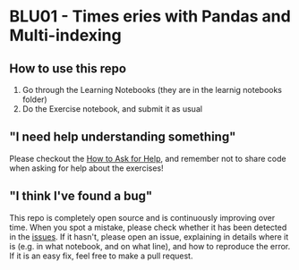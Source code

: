 # BLU01 - Times eries with Pandas and Multi-indexing 

## How to use this repo 
1. Go through the Learning Notebooks (they are in the learnig notebooks folder)
2. Do the Exercise notebook, and submit it as usual 

## "I need help understanding something"
Please checkout the [How to Ask for Help](https://github.com/LDSSA/wiki/wiki/How-to-ask-for-and-give-help), and remember not to share code when asking for help about the exercises! 

## "I think I've found a bug"
This repo is completely open source and is continuously improving over time. When you spot a mistake, please check whether it has been detected in the [issues](https://github.com/LDSSA/batch2-BLU01/issues). If it hasn't, please open an issue, explaining in details where it is (e.g. in what notebook, and on what line), and how to reproduce the error. If it is an easy fix, feel free to make a pull request. 
